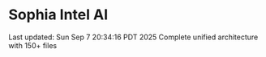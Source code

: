 # Sophia Intel AI

Last updated: Sun Sep 7 20:34:16 PDT 2025
Complete unified architecture with 150+ files
